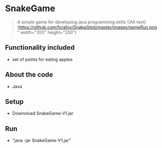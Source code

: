 # SnakeGame
<!-- ?raw=true "Title -->

> A simple game for developing java programming skills
![Alt text](https://github.com/forafox/Snake/blob/master/images/gameRun.png" width="200" height="200")
## Functionality included
- set of points for eating apples
## About the code
- Java
## Setup
- Downoload SnakeGame-V1.jar
## Run
- "java -jar SnakeGame-V1.jar"
